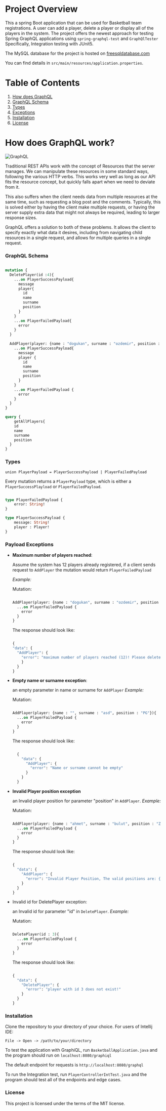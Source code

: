 # Project Overview

This a spring Boot application that can be used for Basketball team registrations.
A user can add a player, delete a player or display all of the players in the system.
The project offers the newest approach for testing Spring GraphQL applications using `spring-graphql-test` and `GraphQlTester`
Specifically, Integration testing with JUnit5.

The MySQL database for the project is hosted on [freesqldatabase.com](freesqldatabase.com)

You can find details in `src/main/resources/application.properties`.

# Table of Contents
1. [How does GraphQL](#graphql)
2. [GraphQL Schema](#schema)
3. [Types](#types)
4. [Exceptions](#exceptions)
5. [Installation](#installation)
6. [License](#license)


# How does GraphQL work? <a name="graphql"></a>

![GraphQL](https://encrypted-tbn0.gstatic.com/images?q=tbn:ANd9GcQF8LEvP0aLNOz_5C7Qc0AQPXYLfENHxxzzQ2p8rfZjsqmRtRO548OuLdlskrA6VgHB0A&usqp=CAU)

Traditional REST APIs work with the concept of Resources that the server manages. We can manipulate these resources in some standard ways, following the various HTTP verbs. This works very well as long as our API fits the resource concept, but quickly falls apart when we need to deviate from it.

This also suffers when the client needs data from multiple resources at the same time, such as requesting a blog post and the comments. Typically, this is solved either by having the client make multiple requests, or having the server supply extra data that might not always be required, leading to larger response sizes.

GraphQL offers a solution to both of these problems. It allows the client to specify exactly what data it desires, including from navigating child resources in a single request, and allows for multiple queries in a single request.

### GraphQL Schema <a name="schema"></a>

```graphql

mutation {
  DeletePlayer(id :4){
    ...on PlayerSuccessPayload{
      message
      player{
        id
        name
        surname
        position
      }
    }
    ...on PlayerFailedPayload{
      error
    }
  }
  
  AddPlayer(player: {name : "dogukan", surname : "ozdemir", position : "PG"}){
    ...on PlayerSuccessPayload{
      message
      player {
        id
        name
        surname
        position
      }
    }
    ...on PlayerFailedPayload {
      error
    }
  }
}

query {
	getAllPlayers{
    id
    name
    surname
    position
  }
}

```

### Types <a name="types"></a>

`union PlayerPayload = PlayerSuccessPayload | PlayerFailedPayload`

Every mutation returns a `PlayerPayload` type, which is either a `PlayerSuccessPlayload` or `PlayerFailedPayload`.

```graphql

type PlayerFailedPayload {
    error: String!
}

type PlayerSuccessPayload {
    message: String!
    player : Player!
}

```

### Payload Exceptions <a name="exceptions"></a>

- **Maximum number of players reached**:
  
  Assume the system has 12 players already registered, if a client sends request to `AddPlayer` the mutation would return `PlayerFailedPayload`
  
  *Example:*
  
  Mutation:
  ```graphql
  
  AddPlayer(player: {name : "dogukan", surname : "ozdemir", position : "PG"}){
    ...on PlayerFailedPayload {
      error
    }
  }
  
  ```
  
  The response should look like:
  ```graphql
  
  {
  "data": {
    "AddPlayer": {
      "error": "maximum number of players reached (12)! Please delete players before adding more."
      }
    }
  }
  
  ```
- **Empty name or surname exception**:
  
  an empty parameter in name or surname for `AddPlayer`
  *Example:*
  
  Mutation:
  ```graphql
  
  AddPlayer(player: {name : "", surname : "asd", position : "PG"}){
    ...on PlayerFailedPayload {
      error
    }
  }
  
  ```
  
  The response should look like:
  ```graphql
  
    {
      "data": {
        "AddPlayer": {
          "error": "Name or surname cannot be empty"
        }
      }
    }
  
  ```
- **Invalid Player position exception**
  
  an Invalid player position for parameter "position" in `AddPlayer`.
  *Example:*
  
  Mutation:
  ```graphql
  
  AddPlayer(player: {name : "ahmet", surname : "bulut", position : "Z"}){
    ...on PlayerFailedPayload {
      error
    }
  }
  
  ```
  
  The response should look like:
  ```graphql
  
  {
    "data": {
      "AddPlayer": {
        "error": "Invalid Player Position, The valid positions are: {'PG','SG','SF','PF','C'}"
      }
    }
  }
  
  ```
- Invalid id for DeletePlayer exception:
  
  an Invalid id  for parameter "id" in `DeletePlayer`.
  *Example:*
  
  Mutation:
  ```graphql
  
  DeletePlayer(id : 3){
    ...on PlayerFailedPayload {
      error
    }
  }
  
  ```
  
  The response should look like:
  ```graphql
  
  {
    "data": {
      "DeletePlayer": {
        "error": "player with id 3 does not exist!"
      }
    }
  }
  
  ```
  
### Installation <a name="installation"></a>
  
  Clone the repository to your directory of your choice.
  For users of Intellij IDE:
  
  `File -> Open -> /path/to/your/directory` 
  
  To test the application with GraphiQL, run `BasketballApplication.java` and the program should run on `localhost:8080/graphiql`
  
  The default endpoint for requests is `http://localhost:8080/graphql`
  
  To run the Integration test, run `PlayerControllerIntTest.java` and the program should test all of the endpoints and edge cases.
  

### License <a name="license"></a>

 This project is licensed under the terms of the MIT license.
